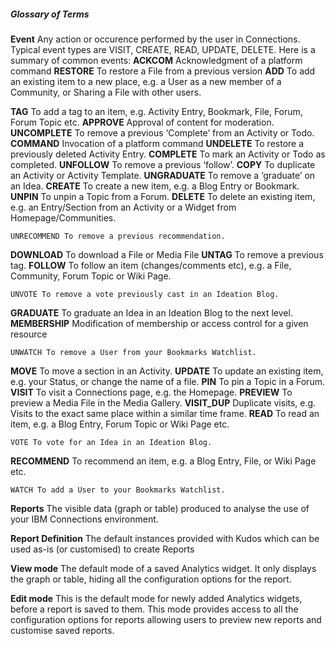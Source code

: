 
##### Glossary of Terms

**Event**
Any action or occurence performed by the user in Connections. Typical event types are VISIT, CREATE, READ, UPDATE, DELETE. Here is a summary of common events:
**ACKCOM** Acknowledgment of a platform command **RESTORE** To restore a File from a previous version
**ADD** To add an existing item to a new place, e.g. a User as a new
member of a Community, or Sharing a File with other users.

**TAG** To add a tag to an item, e.g. Activity Entry, Bookmark, File,
Forum, Forum Topic etc.
**APPROVE** Approval of content for moderation. **UNCOMPLETE** To remove a previous ‘Complete’ from an Activity or Todo.
**COMMAND** Invocation of a platform command **UNDELETE** To restore a previously deleted Activity Entry.
**COMPLETE** To mark an Activity or Todo as completed. **UNFOLLOW** To remove a previous ‘follow’.
**COPY** To duplicate an Activity or Activity Template. **UNGRADUATE** To remove a ‘graduate’ on an Idea.
**CREATE** To create a new item, e.g. a Blog Entry or Bookmark. **UNPIN** To unpin a Topic from a Forum.
**DELETE** To delete an existing item, e.g. an Entry/Section from an
Activity or a Widget from Homepage/Communities.

```
UNRECOMMEND To remove a previous recommendation.
```
**DOWNLOAD** To download a File or Media File **UNTAG** To remove a previous tag.
**FOLLOW** To follow an item (changes/comments etc), e.g. a File,
Community, Forum Topic or Wiki Page.

```
UNVOTE To remove a vote previously cast in an Ideation Blog.
```
**GRADUATE** To graduate an Idea in an Ideation Blog to the next level.
**MEMBERSHIP** Modification of membership or access control for a given
resource

```
UNWATCH To remove a User from your Bookmarks Watchlist.
```
**MOVE** To move a section in an Activity. **UPDATE** To update an existing item, e.g. your Status, or change the
name of a file.
**PIN** To pin a Topic in a Forum. **VISIT** To visit a Connections page, e.g. the Homepage.
**PREVIEW** To preview a Media File in the Media Gallery. **VISIT_DUP** Duplicate visits, e.g. Visits to the exact same place within a
similar time frame.
**READ** To read an item, e.g. a Blog Entry, Forum Topic or Wiki Page
etc.

```
VOTE To vote for an Idea in an Ideation Blog.
```
**RECOMMEND** To recommend an item, e.g. a Blog Entry, File, or Wiki Page
etc.

```
WATCH To add a User to your Bookmarks Watchlist.
```

**Reports**
The visible data (graph or table) produced to analyse the use of your IBM Connections environment.

**Report Definition**
The default instances provided with Kudos which can be used as-is (or customised) to create Reports

**View mode**
The default mode of a saved Analytics widget. It only displays the graph or table, hiding all the configuration options for the report.

**Edit mode**
This is the default mode for newly added Analytics widgets, before a report is saved to them. This mode provides access to all the configuration options for reports allowing
users to preview new reports and customise saved reports.
